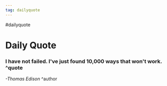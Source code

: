 ```yaml
---
tag: dailyquote
---
```


#dailyquote

# Daily Quote

### I have not failed. I've just found 10,000 ways that won't work. ^quote
*-Thomas Edison* ^author
